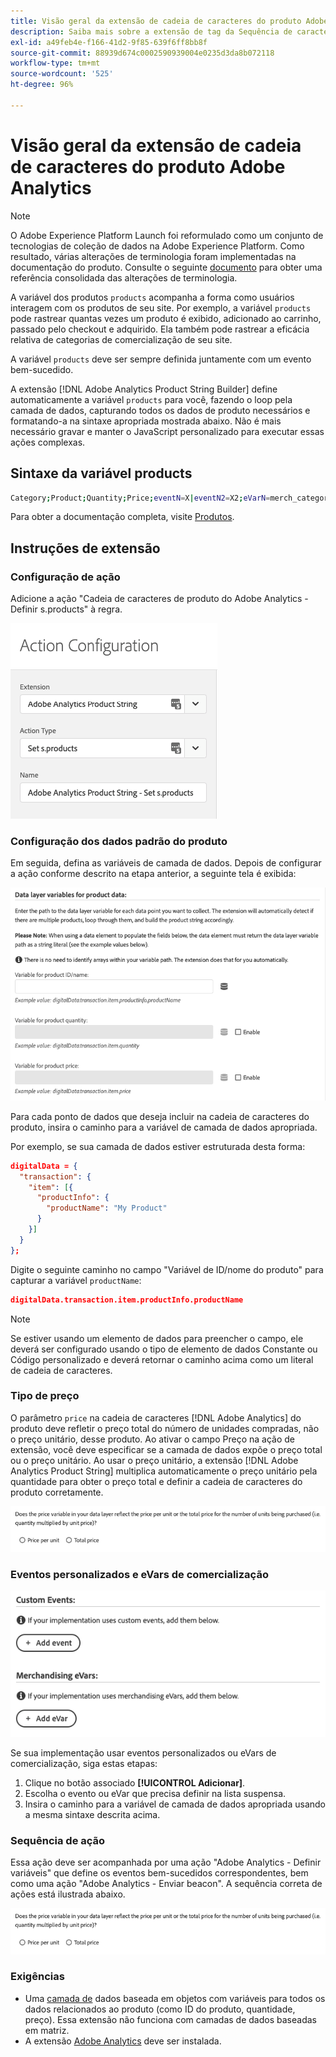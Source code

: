 ```yaml
---
title: Visão geral da extensão de cadeia de caracteres do produto Adobe Analytics
description: Saiba mais sobre a extensão de tag da Sequência de caracteres do produto do Adobe Analytics na Adobe Experience Platform.
exl-id: a49feb4e-f166-41d2-9f85-639f6ff8bb8f
source-git-commit: 88939d674c0002590939004e0235d3da8b072118
workflow-type: tm+mt
source-wordcount: '525'
ht-degree: 96%

---
```


# Visão geral da extensão de cadeia de caracteres do produto Adobe Analytics

>[!NOTE]
>
>O Adobe Experience Platform Launch foi reformulado como um conjunto de tecnologias de coleção de dados na Adobe Experience Platform. Como resultado, várias alterações de terminologia foram implementadas na documentação do produto. Consulte o seguinte [documento](../../../term-updates.md) para obter uma referência consolidada das alterações de terminologia.

A variável dos produtos `products` acompanha a forma como usuários interagem com os produtos de seu site. Por exemplo, a variável `products` pode rastrear quantas vezes um produto é exibido, adicionado ao carrinho, passado pelo checkout e adquirido. Ela também pode rastrear a eficácia relativa de categorias de comercialização de seu site.

A variável `products` deve ser sempre definida juntamente com um evento bem-sucedido.

A extensão [!DNL Adobe Analytics Product String Builder] define automaticamente a variável `products` para você, fazendo o loop pela camada de dados, capturando todos os dados de produto necessários e formatando-a na sintaxe apropriada mostrada abaixo. Não é mais necessário gravar e manter o JavaScript personalizado para executar essas ações complexas.

## Sintaxe da variável products

```bash
Category;Product;Quantity;Price;eventN=X|eventN2=X2;eVarN=merch_category|eVarN2=merch_category2
```

Para obter a documentação completa, visite [Produtos](https://experienceleague.adobe.com/docs/analytics/implementation/vars/page-vars/products.html?lang=pt-BR).

## Instruções de extensão

### Configuração de ação

Adicione a ação &quot;Cadeia de caracteres de produto do Adobe Analytics - Definir s.products&quot; à regra.

![Configuração de ação](./images/screenshot-action-config.png)

### Configuração dos dados padrão do produto

Em seguida, defina as variáveis de camada de dados. Depois de configurar a ação conforme descrito na etapa anterior, a seguinte tela é exibida:

![Campos padrão](./images/screenshot-standard-fields.png)

Para cada ponto de dados que deseja incluir na cadeia de caracteres do produto, insira o caminho para a variável de camada de dados apropriada.

Por exemplo, se sua camada de dados estiver estruturada desta forma:

```json
digitalData = {
  "transaction": {
    "item": [{
      "productInfo": {
        "productName": "My Product"
      }
    }]
  }
};
```

Digite o seguinte caminho no campo &quot;Variável de ID/nome do produto&quot; para capturar a variável `productName`:

```json
digitalData.transaction.item.productInfo.productName
```

>[!NOTE]
>
>Se estiver usando um elemento de dados para preencher o campo, ele deverá ser configurado usando o tipo de elemento de dados Constante ou Código personalizado e deverá retornar o caminho acima como um literal de cadeia de caracteres.

### Tipo de preço

O parâmetro `price` na cadeia de caracteres [!DNL Adobe Analytics] do produto deve refletir o preço total do número de unidades compradas, não o preço unitário, desse produto. Ao ativar o campo Preço na ação de extensão, você deve especificar se a camada de dados expõe o preço total ou o preço unitário. Ao usar o preço unitário, a extensão [!DNL Adobe Analytics Product String] multiplica automaticamente o preço unitário pela quantidade para obter o preço total e definir a cadeia de caracteres do produto corretamente.

![Tipo de preço](./images/screenshot-price-type.png)

### Eventos personalizados e eVars de comercialização

![Eventos e eVars](./images/screenshot-events-evars.png)

Se sua implementação usar eventos personalizados ou eVars de comercialização, siga estas etapas:

1. Clique no botão associado **[!UICONTROL Adicionar]**.
1. Escolha o evento ou eVar que precisa definir na lista suspensa.
1. Insira o caminho para a variável de camada de dados apropriada usando a mesma sintaxe descrita acima.

### Sequência de ação

Essa ação deve ser acompanhada por uma ação &quot;Adobe Analytics - Definir variáveis&quot; que define os eventos bem-sucedidos correspondentes, bem como uma ação &quot;Adobe Analytics - Enviar beacon&quot;. A sequência correta de ações está ilustrada abaixo.

![Campos padrão](./images/screenshot-price-type.png)

### Exigências

* Uma [camada de](https://theblog.adobe.com/data-layers-buzzword-best-practice/) dados baseada em objetos com variáveis para todos os dados relacionados ao produto (como ID do produto, quantidade, preço). Essa extensão não funciona com camadas de dados baseadas em matriz.
* A extensão [Adobe Analytics](../analytics/overview.md) deve ser instalada.
